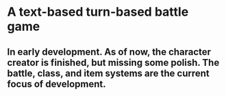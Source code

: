 # A text-based turn-based battle game
## In early development. As of now, the character creator is finished, but missing some polish. The battle, class, and item systems are the current focus of development.

